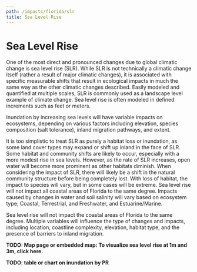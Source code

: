 ```yaml
---
path: /impacts/florida/slr
title: Sea Level Rise
---
```


# Sea Level Rise

One of the most direct and pronounced changes due to global climatic change is sea level rise (SLR). While SLR is not technically a climatic change itself (rather a result of major climatic changes), it is associated with specific measurable shifts that result in ecological impacts in much the same way as the other climatic changes described. Easily modeled and quantified at multiple scales, SLR is commonly used as a landscape level example of climate change. Sea level rise is often modeled in defined increments such as feet or meters.

Inundation by increasing sea levels will have variable impacts on ecosystems, depending on various factors including elevation, species composition (salt tolerance), inland migration pathways, and extent.

It is too simplistic to treat SLR as purely a habitat loss or inundation, as some land cover types may expand or shift up inland in the face of SLR. Some habitat and community shifts are likely to occur, especially with a more modest rise in sea levels. However, as the rate of SLR increases, open water will become more prominent as other habitats diminish. When considering the impact of SLR, there will likely be a shift in the natural community structure before being completely lost. With loss of habitat, the impact to species will vary, but in some cases will be extreme. Sea level rise will not impact all coastal areas of Florida to the same degree. Impacts caused by changes in water and soil salinity will vary based on ecosystem type; Coastal, Terrestrial, and Freshwater, and Estuarine/Marine.

Sea level rise will not impact the coastal areas of Florida to the same degree. Multiple variables will influence the type of changes and impacts, including location, coastline complexity, elevation, habitat type, and the presence of barriers to inland migration.

**TODO: Map page or embedded map: To visualize sea level rise at 1m and 3m, click here.**

**TODO: table or chart on inundation by PR**

<!-- Simple inundation models results of Priority Resource communities. -->
